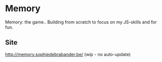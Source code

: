 Memory
======

Memory: the game.. Building from scratch to focus on my JS-skills and for fun.

## Site
http://memory.sophiedebrabander.be/ (wip - no auto-update)


